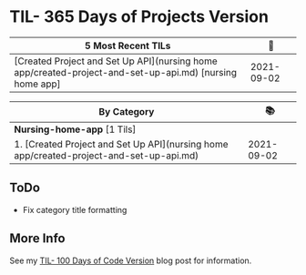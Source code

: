 # TIL- 365 Days of Projects Version
| **5 Most Recent TILs** | :tada: |
| -------- | -------- |
| [Created Project and Set Up API](nursing home app/created-project-and-set-up-api.md) [nursing home app] | 2021-09-02 |

| **By Category** | :books: |
| -------- | -------- |
| **Nursing-home-app** [1 Tils] | |
| 1. [Created Project and Set Up API](nursing home app/created-project-and-set-up-api.md) | 2021-09-02 |


## ToDo

* Fix category title formatting

## More Info

See my [TIL- 100 Days of Code Version](https://github.com/KatherineMichel/portfolio/blob/master/regular-blog-posts/til-100-days-of-code-version.md) blog post for information.
